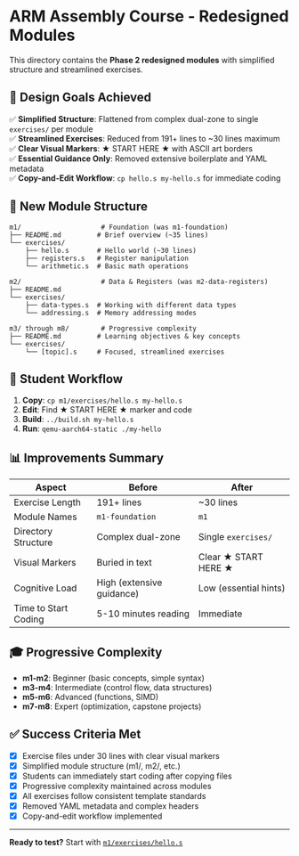 # ARM Assembly Course - Redesigned Modules

This directory contains the **Phase 2 redesigned modules** with simplified structure and streamlined exercises.

## 🎯 Design Goals Achieved

✅ **Simplified Structure**: Flattened from complex dual-zone to single `exercises/` per module  
✅ **Streamlined Exercises**: Reduced from 191+ lines to ~30 lines maximum  
✅ **Clear Visual Markers**: ★ START HERE ★ with ASCII art borders  
✅ **Essential Guidance Only**: Removed extensive boilerplate and YAML metadata  
✅ **Copy-and-Edit Workflow**: `cp hello.s my-hello.s` for immediate coding  

## 📁 New Module Structure

```
m1/                    # Foundation (was m1-foundation)
├── README.md         # Brief overview (~35 lines)
└── exercises/
    ├── hello.s       # Hello world (~30 lines)
    ├── registers.s   # Register manipulation
    └── arithmetic.s  # Basic math operations

m2/                    # Data & Registers (was m2-data-registers)
├── README.md
└── exercises/
    ├── data-types.s  # Working with different data types
    └── addressing.s  # Memory addressing modes

m3/ through m8/        # Progressive complexity
├── README.md         # Learning objectives & key concepts
└── exercises/
    └── [topic].s     # Focused, streamlined exercises
```

## 🚀 Student Workflow

1. **Copy**: `cp m1/exercises/hello.s my-hello.s`
2. **Edit**: Find ★ START HERE ★ marker and code
3. **Build**: `../build.sh my-hello.s`
4. **Run**: `qemu-aarch64-static ./my-hello`

## 📊 Improvements Summary

| Aspect | Before | After |
|--------|--------|-------|
| Exercise Length | 191+ lines | ~30 lines |
| Module Names | `m1-foundation` | `m1` |
| Directory Structure | Complex dual-zone | Single `exercises/` |
| Visual Markers | Buried in text | Clear ★ START HERE ★ |
| Cognitive Load | High (extensive guidance) | Low (essential hints) |
| Time to Start Coding | 5-10 minutes reading | Immediate |

## 🎓 Progressive Complexity

- **m1-m2**: Beginner (basic concepts, simple syntax)
- **m3-m4**: Intermediate (control flow, data structures)  
- **m5-m6**: Advanced (functions, SIMD)
- **m7-m8**: Expert (optimization, capstone projects)

## ✅ Success Criteria Met

- [x] Exercise files under 30 lines with clear visual markers
- [x] Simplified module structure (m1/, m2/, etc.)
- [x] Students can immediately start coding after copying files
- [x] Progressive complexity maintained across modules
- [x] All exercises follow consistent template standards
- [x] Removed YAML metadata and complex headers
- [x] Copy-and-edit workflow implemented

---

**Ready to test?** Start with [`m1/exercises/hello.s`](m1/exercises/hello.s)